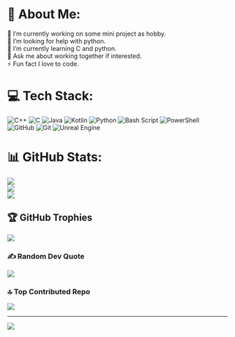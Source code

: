 # 💫 About Me:
🔭 I’m currently working on some mini project as hobby.<br>🤝 I’m looking for help with python.<br>🌱 I’m currently learning C and python.<br>💬 Ask me about working together if interested.<br>⚡ Fun fact I love to code. 


# 💻 Tech Stack:
![C++](https://img.shields.io/badge/c++-%2300599C.svg?style=flat&logo=c%2B%2B&logoColor=white) ![C](https://img.shields.io/badge/c-%2300599C.svg?style=flat&logo=c&logoColor=white) ![Java](https://img.shields.io/badge/java-%23ED8B00.svg?style=flat&logo=openjdk&logoColor=white) ![Kotlin](https://img.shields.io/badge/kotlin-%237F52FF.svg?style=flat&logo=kotlin&logoColor=white) ![Python](https://img.shields.io/badge/python-3670A0?style=flat&logo=python&logoColor=ffdd54) ![Bash Script](https://img.shields.io/badge/bash_script-%23121011.svg?style=flat&logo=gnu-bash&logoColor=white) ![PowerShell](https://img.shields.io/badge/PowerShell-%235391FE.svg?style=flat&logo=powershell&logoColor=white) ![GitHub](https://img.shields.io/badge/github-%23121011.svg?style=flat&logo=github&logoColor=white) ![Git](https://img.shields.io/badge/git-%23F05033.svg?style=flat&logo=git&logoColor=white) ![Unreal Engine](https://img.shields.io/badge/unrealengine-%23313131.svg?style=flat&logo=unrealengine&logoColor=white)
# 📊 GitHub Stats:
![](https://github-readme-stats.vercel.app/api?username=WARlord05&theme=vue-dark&hide_border=false&include_all_commits=false&count_private=false)<br/>
![](https://nirzak-streak-stats.vercel.app/?user=WARlord05&theme=vue-dark&hide_border=false)<br/>
![](https://github-readme-stats.vercel.app/api/top-langs/?username=WARlord05&theme=vue-dark&hide_border=false&include_all_commits=false&count_private=false&layout=compact)

## 🏆 GitHub Trophies
![](https://github-profile-trophy.vercel.app/?username=WARlord05&theme=vue-dark&no-frame=false&no-bg=true&margin-w=4)

### ✍️ Random Dev Quote
![](https://quotes-github-readme.vercel.app/api?type=horizontal&theme=gruvbox)

### 🔝 Top Contributed Repo
![](https://github-contributor-stats.vercel.app/api?username=WARlord05&limit=5&theme=tokyonight&combine_all_yearly_contributions=true)

---
[![](https://visitcount.itsvg.in/api?id=WARlord05&icon=0&color=3)](https://visitcount.itsvg.in)

<!-- Proudly created with GPRM ( https://gprm.itsvg.in ) -->
